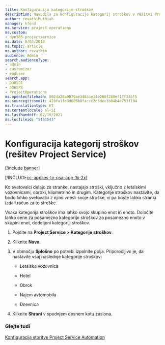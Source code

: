 ```yaml
---
title: Konfiguracija kategorije stroškov
description: Navodila za konfiguracijo kategorij stroškov v rešitvi Project Service
author: revathiMuthiah
manager: kfend
ms.service: project-operations
ms.custom:
- dyn365-projectservice
ms.date: 8/03/2018
ms.topic: article
ms.author: revathim
audience: Admin
search.audienceType:
- admin
- customizer
- enduser
search.app:
- D365CE
- D365PS
- ProjectOperations
ms.openlocfilehash: 802da28a9079ae348aae14e260f280ef17f346f5
ms.sourcegitcommit: 418fa1fe9d605b8faccc2d5dee1b04b4e753f194
ms.translationtype: HT
ms.contentlocale: sl-SI
ms.lasthandoff: 02/10/2021
ms.locfileid: "5151543"
---
```

# <a name="configure-expense-categories-project-service"></a>Konfiguracija kategorij stroškov (rešitev Project Service)

[!include [banner](../includes/psa-now-project-operations.md)]

[!INCLUDE[cc-applies-to-psa-app-1x-2x](../includes/cc-applies-to-psa-app-1x-2x.md)]

Ko svetovalci delajo za stranke, nastajajo stroški, vključno z letalskimi vozovnicami, obroki, kilometrino in drugim. Kategorije stroškov nastavite, da bodo lahko svetovalci z njimi vnesli svoje stroške, vi pa boste lahko stranki izdali račun za te stroške.  
  
Vsaka kategorija stroškov ima lahko svojo skupino enot in enoto. Določite lahko cene za posamezno kategorijo stroškov za posamezno enoto v skupini enot, dodeljeni kategoriji stroškov.  
  
1.  Pojdite na **Project Service > Kategorije stroškov**.  
  
2.  Kliknite **Novo**.  
  
3.  V območju **Splošno** po potrebi izpolnite polja. Priporočljivo je, da nastavite vsaj naslednje kategorije stroškov:  
  
    -   Letalska vozovnica  
  
    -   Hotel  
  
    -   Obrok  
  
    -   Najem avtomobila  
  
    -   Dnevnica  
  
4.  Kliknite **Shrani** v spodnjem desnem kotu zaslona.  
  
### <a name="see-also"></a>Glejte tudi  
 [Konfiguracija storitve Project Service Automation](../psa/configure.md)
